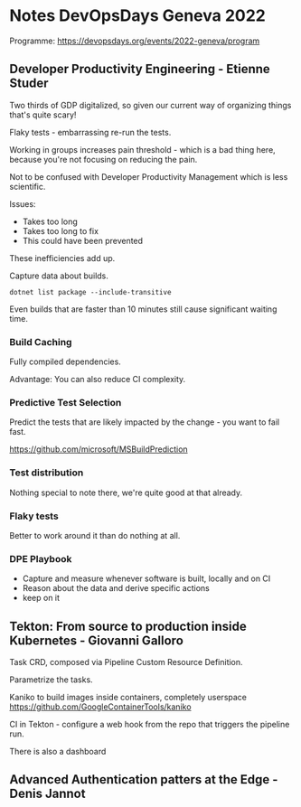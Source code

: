 # Notes DevOpsDays Geneva 2022
Programme: https://devopsdays.org/events/2022-geneva/program

## Developer Productivity Engineering - Etienne Studer

Two thirds of GDP digitalized, so given our current way of organizing things
that's quite scary!

Flaky tests - embarrassing re-run the tests.

Working in groups increases pain threshold - which is a bad thing here, because you're not focusing on reducing the pain.

Not to be confused with Developer Productivity Management which is less
scientific.

Issues:

- Takes too long
- Takes too long to fix
- This could have been prevented

These inefficiencies add up.

Capture data about builds.

	dotnet list package --include-transitive

Even builds that are faster than 10 minutes still cause significant waiting time.

### Build Caching
Fully compiled dependencies.

Advantage: You can also reduce CI complexity.

### Predictive Test Selection
Predict the tests that are likely impacted by the change - you want to fail
fast.

https://github.com/microsoft/MSBuildPrediction

### Test distribution
Nothing special to note there, we're quite good at that already.

### Flaky tests
Better to work around it than do nothing at all.

### DPE Playbook
- Capture and measure whenever software is built, locally and on CI
- Reason about the data and derive specific actions
- keep on it


## Tekton: From source to production inside Kubernetes - Giovanni Galloro
Task CRD, composed via Pipeline Custom Resource Definition.

Parametrize the tasks.

Kaniko to build images inside containers, completely userspace https://github.com/GoogleContainerTools/kaniko

CI in Tekton - configure a web hook from the repo that triggers the pipeline run.

There is also a dashboard

## Advanced Authentication patters at the Edge - Denis Jannot





